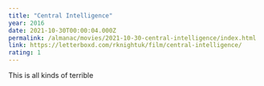 ```yaml
---
title: "Central Intelligence"
year: 2016
date: 2021-10-30T00:00:04.000Z
permalink: /almanac/movies/2021-10-30-central-intelligence/index.html
link: https://letterboxd.com/rknightuk/film/central-intelligence/
rating: 1
---
```


This is all kinds of terrible